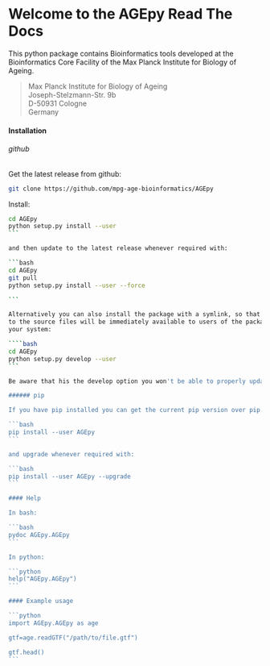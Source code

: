 # Welcome to the AGEpy Read The Docs

This python package contains Bioinformatics tools developed at the
Bioinformatics Core Facility of the Max Planck Institute for Biology of Ageing.

> Max Planck Institute for Biology of Ageing  
> Joseph-Stelzmann-Str. 9b  
> D-50931 Cologne  
> Germany

#### Installation

###### github

Get the latest release from github:

```bash
git clone https://github.com/mpg-age-bioinformatics/AGEpy
```

Install:

````bash
cd AGEpy
python setup.py install --user
```

and then update to the latest release whenever required with:

```bash
cd AGEpy
git pull
python setup.py install --user --force

```

Alternatively you can also install the package with a symlink, so that changes
to the source files will be immediately available to users of the package on
your system:

````bash
cd AGEpy
python setup.py develop --user
```

Be aware that his the develop option you won't be able to properly update once new scripts are added.

###### pip

If you have pip installed you can get the current pip version over pip:

```bash
pip install --user AGEpy
```

and upgrade whenever required with:

```bash
pip install --user AGEpy --upgrade
```

#### Help

In bash:

```bash
pydoc AGEpy.AGEpy
```

In python:

```python
help("AGEpy.AGEpy")
```

#### Example usage

```python
import AGEpy.AGEpy as age

gtf=age.readGTF("/path/to/file.gtf")

gtf.head()
```


